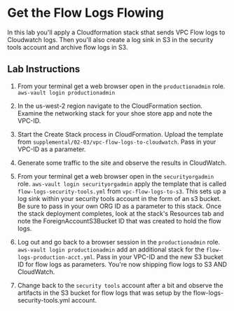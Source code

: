 # Get the Flow Logs Flowing

In this lab you'll apply a Cloudformation stack sthat sends VPC Flow logs to Cloudwatch logs.  Then you'll also create a log sink in S3 in the security tools account and archive flow logs in S3.

## Lab Instructions

1. From your terminal get a web browser open in the `productionadmin` role.  `aws-vault login productionadmin`

2. In the us-west-2 region navigate to the CloudFormation section.  Examine the networking stack for your shoe store app and note the VPC-ID.

3. Start the Create Stack process in CloudFormation.  Upload the template from `supplemental/02-03/vpc-flow-logs-to-cloudwatch`.  Pass in your VPC-ID as a parameter.  

4. Generate some traffic to the site and observe the results in CloudWatch.

5. From your terminal get a web browser open in the `securityorgadmin` role.  `aws-vault login securityorgadmin` apply the template that is called `flow-logs-security-tools.yml` from `vpc-flow-logs-to-s3`.  This sets up a log sink within your security tools account in the form of an s3 bucket.  Be sure to pass in your own ORG ID as a parameter to this stack. Once the stack deployment completes, look at the stack's Resources tab and note the ForeignAccountS3Bucket ID that was created to hold the flow logs.

6. Log out and go back to a browser session in the `productionadmin` role.  `aws-vault login productionadmin`
add an additional stack for the `flow-logs-production-acct.yml`.  Pass in your VPC-ID and the new S3 bucket ID for flow logs as parameters.  You're now shipping flow logs to S3 AND CloudWatch.  

7. Change back to the `security tools` account after a bit and observe the artifacts in the S3 bucket for flow logs that was setup by the flow-logs-security-tools.yml account.
